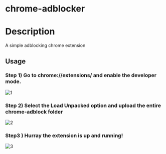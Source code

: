 # chrome-adblocker
# Description
A simple adblocking chrome extension</p>
## Usage 
### Step 1) Go to chrome://extensions/ and enable the developer mode.
![1](https://user-images.githubusercontent.com/83149058/138562635-dd88546e-6a8b-4d1c-94bb-cce470ecb599.PNG)
### Step 2) Select the Load Unpacked option and upload the entire chrome-adblock folder 
![2](https://user-images.githubusercontent.com/83149058/138562671-3e279096-d180-4a7c-97e9-181316b4d736.PNG)
### Step3 ) Hurray the extension is up and running!
![3](https://user-images.githubusercontent.com/83149058/138562717-22e32227-6ad4-4c1a-8e64-5683b3b940df.PNG)






